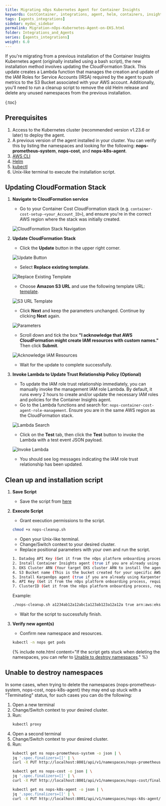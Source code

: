 ```yaml
---
title: Migrating nOps Kubernetes Agent for Container Insights
keywords: CostContainer, integrations, agent, helm, containers, insights
tags: [agents_integrations]
sidebar: mydoc_sidebar
permalink: Migration-nOps-Kubernetes-Agent-on-EKS.html
folder: Integrations_and_Agents
series: [agents_integrations]
weight: 6.0
---
```


If you're migrating from a previous installation of the Container Insights Kubernetes agent (originally installed using a bash script), the new installation method involves updating the CloudFormation Stack. This update creates a Lambda function that manages the creation and update of the IAM Roles for Service Accounts (IRSA) required by the agent to push metrics to the S3 Bucket associated with your AWS account. Additionally, you'll need to run a cleanup script to remove the old Helm release and delete any unused namespaces from the previous installation.

{:toc}

## Prerequisites 

1. Access to the Kubernetes cluster (recommended version v1.23.6 or later) to deploy the agent.
2. A previous version of the agent installed in your cluster. You can verify this by listing the namespaces and looking for the following: **nops-prometheus-system**, **nops-cost**, and **nops-k8s-agent**.
3. [AWS CLI](https://docs.aws.amazon.com/cli/latest/userguide/getting-started-install.html)
4. [Helm](https://helm.sh/)
5. [kubectl](https://kubernetes.io/docs/reference/kubectl/overview/)
6. Unix-like terminal to execute the installation script.

## Updating CloudFormation Stack

1. **Navigate to CloudFormation service**
   - Go to your Container Cost CloudFormation stack (e.g. `container-cost-setup-<your_Account_ID>`), and ensure you're in the correct AWS region where the stack was initially created.
   
   ![CloudFormation Stack Navigation](https://nops-help-site-assets.s3.amazonaws.com/images/container-insights-migration/Screenshot+2024-08-05+at+1.48.50%E2%80%AFp.m..png)

2. **Update CloudFormation Stack**
   - Click the **Update** button in the upper right corner.
   
   ![Update Button](https://nops-help-site-assets.s3.amazonaws.com/images/container-insights-migration/Screenshot+2024-08-05+at+1.49.24%E2%80%AFp.m..png)

   - Select **Replace existing template**.

   ![Replace Existing Template](https://nops-help-site-assets.s3.amazonaws.com/images/container-insights-migration/Screenshot+2024-08-05+at+1.49.49%E2%80%AFp.m..png)

   - Choose **Amazon S3 URL** and use the following template URL: [template](https://nops-rules-lambda-sources.s3.us-west-2.amazonaws.com/container_cost/container-cost-setup-migration.yaml).

   ![S3 URL Template](https://nops-help-site-assets.s3.amazonaws.com/images/container-insights-migration/Screenshot+2024-08-05+at+1.50.09%E2%80%AFp.m..png)

   - Click **Next** and keep the parameters unchanged. Continue by clicking **Next** again.

   ![Parameters](https://nops-help-site-assets.s3.amazonaws.com/images/container-insights-migration/Screenshot+2024-08-05+at+1.50.33%E2%80%AFp.m..png)

   - Scroll down and tick the box **"I acknowledge that AWS CloudFormation might create IAM resources with custom names."** Then click **Submit**.

   ![Acknowledge IAM Resources](https://nops-help-site-assets.s3.amazonaws.com/images/container-insights-migration/Screenshot+2024-08-05+at+1.51.35%E2%80%AFp.m..png)

   - Wait for the update to complete successfully.

3. **Invoke Lambda to Update Trust Relationship Policy (Optional)**
   - To update the IAM role trust relationship immediately, you can manually invoke the management IAM role Lambda. By default, it runs every 2 hours to create and/or update the necessary IAM roles and policies for the Container Insights agent.
   - Go to the Lambda functions and search for: `nops-container-cost-agent-role-management`. Ensure you are in the same AWS region as the CloudFormation stack.

   ![Lambda Search](https://nops-help-site-assets.s3.amazonaws.com/images/container-insights-migration/Screenshot+2024-08-12+at+10.26.08%E2%80%AFp.m..png)

   - Click on the **Test** tab, then click the **Test** button to invoke the Lambda with a test event JSON payload.

   ![Invoke Lambda](https://nops-help-site-assets.s3.amazonaws.com/images/container-insights-migration/Screenshot+2024-08-12+at+10.25.52%E2%80%AFp.m..png)

   - You should see log messages indicating the IAM role trust relationship has been updated.

## Clean up and installation script #

1. **Save Script**
   - Save the script from [here](https://nops-help-site-assets.s3.amazonaws.com/scripts/nops-cleanup.sh)

2. **Execute Script**
   - Grant execution permissions to the script.
   ```bash
   chmod +x nops-cleanup.sh
    ```
    - Open your Unix-like terminal.
    - Change/Switch context to your desired cluster.
    - Replace positional parameters with your own and run the script.
    ```bash
    1. Datadog API Key (Get it from the nOps platform onboarding process)
    2. Install Container Insights agent (true if you are already using Container Insights agent and want to migrate it or false to not install it)
    3. EKS Cluster ARN (Your target EKS cluster ARN to install the agent(s))
    4. S3 Bucket name (This is the bucket created for your specific AWS Account during nOps platform onboarding process)
    5. Install KarpenOps agent (true if you are already using Karpenter and KarpenOps agent and want to migrate it or false to not install it)
    6. API Key (Get it from the nOps platform onboarding process, required only if KarpenOps agent install is true)
    7. ClusterID (Get it from the nOps platform onboarding process, required only if KarpenOps agent install is true)
    ```
    Example:
    ```bash
    ./nops-cleanup.sh a1234ab12a12abc1a123ab123a12a12a true arn:aws:eks:us-east-1:123456789101:cluster/example-cluster nops-container-cost-123456789101 true 1234.a1234a1a123ab1a01234a12a1a1ab1ab a+ABC1
    ```
    - Wait for the script to successfully finish.

3. **Verify new agent(s)**
    - Confirm new namespace and resources.
    ```bash
    kubectl -n nops get pods
    ```

    {% include note.html content="If the script gets stuck when deleting the namespaces, you can refer to [Unable to destroy namespaces](#unable-to-destroy-namespaces)." %}

## Unable to destroy namespaces #
In some cases, when trying to delete the namespaces (nops-prometheus-system, nops-cost, nops-k8s-agent) they may end up stuck with a "Terminating" status, for such cases you can do the following:
1. Open a new terminal
2. Change/Switch context to your desired cluster.
3. Run:
   ```bash
   kubectl proxy
   ```
4. Open a second terminal
5. Change/Switch context to your desired cluster.
6. Run:
   ```bash
   kubectl get ns nops-prometheus-system -o json | \
   jq '.spec.finalizers=[]' | \
   curl -X PUT http://localhost:8001/api/v1/namespaces/nops-prometheus-system/finalize -H "Content-Type: application/json" --data @-
   ```
   ```bash
   kubectl get ns nops-cost -o json | \
   jq '.spec.finalizers=[]' | \
   curl -X PUT http://localhost:8001/api/v1/namespaces/nops-cost/finalize -H "Content-Type: application/json" --data @-
   ```
   ```bash
   kubectl get ns nops-k8s-agent -o json | \
   jq '.spec.finalizers=[]' | \
   curl -X PUT http://localhost:8001/api/v1/namespaces/nops-k8s-agent/finalize -H "Content-Type: application/json" --data @-
   ```